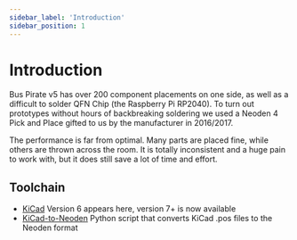 ```yaml
---
sidebar_label: 'Introduction'
sidebar_position: 1
---
```


# Introduction
Bus Pirate v5 has over 200 component placements on one side, as well as a difficult to solder QFN Chip (the Raspberry Pi RP2040). To turn out prototypes without hours of backbreaking soldering we used a Neoden 4 Pick and Place gifted to us by the manufacturer in 2016/2017. 

The performance is far from optimal. Many parts are placed fine, while others are thrown across the room. It is totally inconsistent and a huge pain to work with, but it does still save a lot of time and effort.

## Toolchain
- [KiCad](https://kicad.org) Version 6 appears here, version 7+ is now available
- [KiCad-to-Neoden](https://github.com/szczys/kicad_to_neoden) Python script that converts KiCad .pos files to the Neoden format

